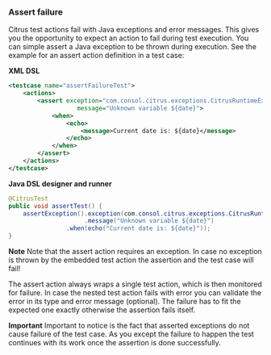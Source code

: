 ### Assert failure

Citrus test actions fail with Java exceptions and error messages. This gives you the opportunity to expect an action to fail during test execution. You can simple assert a Java exception to be thrown during execution. See the example for an assert action definition in a test case:

**XML DSL** 

```xml
<testcase name="assertFailureTest">
    <actions>
        <assert exception="com.consol.citrus.exceptions.CitrusRuntimeException"
                   message="Unknown variable ${date}">
            <when>
                <echo>
                    <message>Current date is: ${date}</message>
                </echo>
            </when>
        </assert>
    </actions>
</testcase>
```

**Java DSL designer and runner** 

```java
@CitrusTest
public void assertTest() {
    assertException().exception(com.consol.citrus.exceptions.CitrusRuntimeException.class)
                     .message("Unknown variable ${date}")
                .when(echo("Current date is: ${date}"));
}
```

**Note**
Note that the assert action requires an exception. In case no exception is thrown by the embedded test action the assertion and the test case will fail!

The assert action always wraps a single test action, which is then monitored for failure. In case the nested test action fails with error you can validate the error in its type and error message (optional). The failure has to fit the expected one exactly otherwise the assertion fails itself.

**Important**
Important to notice is the fact that asserted exceptions do not cause failure of the test case. As you except the failure to happen the test continues with its work once the assertion is done successfully.

